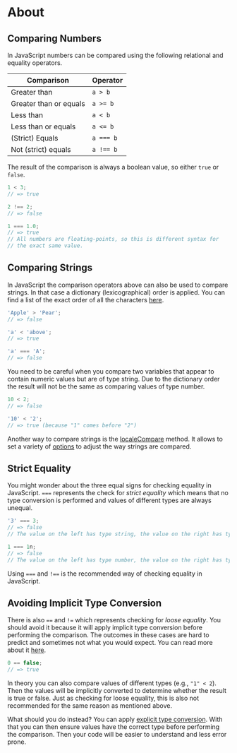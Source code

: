 # About

## Comparing Numbers

In JavaScript numbers can be compared using the following relational and equality operators.

| Comparison             | Operator  |
| ---------------------- | --------- |
| Greater than           | `a > b`   |
| Greater than or equals | `a >= b`  |
| Less than              | `a < b`   |
| Less than or equals    | `a <= b`  |
| (Strict) Equals        | `a === b` |
| Not (strict) equals    | `a !== b` |

The result of the comparison is always a boolean value, so either `true` or `false`.

```javascript
1 < 3;
// => true

2 !== 2;
// => false

1 === 1.0;
// => true
// All numbers are floating-points, so this is different syntax for
// the exact same value.
```

## Comparing Strings

In JavaScript the comparison operators above can also be used to compare strings.
In that case a dictionary (lexicographical) order is applied.
You can find a list of the exact order of all the characters [here][utf-16-list].

```javascript
'Apple' > 'Pear';
// => false

'a' < 'above';
// => true

'a' === 'A';
// => false
```

You need to be careful when you compare two variables that appear to contain numeric values but are of type string.
Due to the dictionary order the result will not be the same as comparing values of type number.

```javascript
10 < 2;
// => false

'10' < '2';
// => true (because "1" comes before "2")
```

Another way to compare strings is the [localeCompare][mdn-locale-compare] method.
It allows to set a variety of [options][mdn-locale-compare-options] to adjust the way strings are compared.

## Strict Equality

You might wonder about the three equal signs for checking equality in JavaScript.
`===` represents the check for _strict equality_ which means that no type conversion is performed and values of different types are always unequal.

```javascript
'3' === 3;
// => false
// The value on the left has type string, the value on the right has type number.

1 === 1n;
// => false
// The value on the left has type number, the value on the right has type bigint.
```

Using `===` and `!==` is the recommended way of checking equality in JavaScript.

## Avoiding Implicit Type Conversion

There is also `==` and `!=` which represents checking for _loose equality_.
You should avoid it because it will apply implicit type conversion before performing the comparison.
The outcomes in these cases are hard to predict and sometimes not what you would expect.
You can read more about it [here][mdn-loose-equals].

```javascript
0 == false;
// => true
```

In theory you can also compare values of different types (e.g., `"1" < 2`).
Then the values will be implicitly converted to determine whether the result is true or false.
Just as checking for loose equality, this is also not recommended for the same reason as mentioned above.

What should you do instead?
You can apply [explicit type conversion][concept-type-conversion].
With that you can then ensure values have the correct type before performing the comparison.
Then your code will be easier to understand and less error prone.

[mdn-loose-equals]: https://developer.mozilla.org/en-US/docs/Web/JavaScript/Reference/Operators/Equality
[concept-type-conversion]: /tracks/javascript/concepts/type-conversion
[utf-16-list]: https://www.fileformat.info/info/charset/UTF-16/list.htm
[mdn-locale-compare]: https://developer.mozilla.org/en-US/docs/Web/JavaScript/Reference/Global_Objects/String/localeCompare
[mdn-locale-compare-options]: https://developer.mozilla.org/en-US/docs/Web/JavaScript/Reference/Global_Objects/Intl/Collator/Collator#parameters
